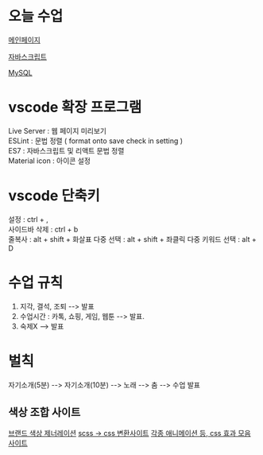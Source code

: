 # 오늘 수업
[메인페이지](https://jaehyuk-lee-0712.github.io/class2024/)   

[자바스크립트](https://jaehyuk-lee-0712.github.io/class2024/javascript/index.html)

[MySQL](https://jaehyuk-lee-0712.github.io/class2024/mysql/index.html)

# vscode  확장 프로그램
Live Server : 웹 페이지 미리보기   
ESLint : 문법 정렬 ( format onto save  check in setting )   
ES7 : 자바스크립트 및 리액트 문법 정렬   
Material icon : 아이콘 설정   

# vscode 단축키
설정 : ctrl + ,    
사이드바 삭제 : ctrl + b   
줄복사 : alt + shift + 화살표
다중 선택 : alt + shift + 좌클릭
다중 키워드 선택 : alt + D 


# 수업 규칙
1. 지각, 결석, 조퇴 --> 발표
2. 수업시간 : 카톡, 쇼핑, 게임, 웹툰 --> 발표.
3. 숙제X --> 발표

# 벌칙
자기소개(5분) --> 자기소개(10분) --> 노래 --> 춤 --> 수업 발표

## 색상 조합 사이트
[브랜드 색상 제너레이션](https://huemint.com/brand-intersection/)
[scss -> css 변환사이트](https://www.sassmeister.com/)
[각종 애니메이션 등, css 효과 모음 사이트](https://wsss.tistory.com/)
